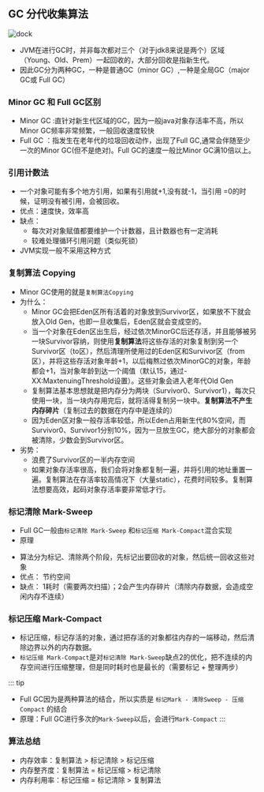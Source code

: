 ## GC 分代收集算法
<img :src="$withBase('/jvm/sf.png')" alt="dock">

+ JVM在进行GC时，并非每次都对三个（对于jdk8来说是两个）区域（Young、Old、Prem）一起回收的，大部分回收是指新生代。
+ 因此GC分为两种GC，一种是普通GC（minor GC）,一种是全局GC（major GC或 Full GC）


### Minor GC 和 Full GC区别
+ Minor GC :直针对新生代区域的GC，因为一般java对象存活率不高，所以Minor GC频率非常频繁，一般回收速度较快
+ Full GC ：指发生在老年代的垃圾回收动作，出现了Full GC,通常会伴随至少一次的Minor GC(但不是绝对)。Full GC的速度一般比Minor GC满10倍以上。

### 引用计数法
+ 一个对象可能有多个地方引用，如果有引用就+1,没有就-1，当引用 =0的时候，证明没有被引用，会被回收。
+ 优点：速度快，效率高
+ 缺点：
  - 每次对对象赋值都要维护一个计数器，且计数器也有一定消耗
  - 较难处理循环引用问题（类似死锁）
+ JVM实现一般不采用这种方式

### 复制算法 Copying
+ Minor GC使用的就是`复制算法Copying`
+ 为什么：
  - Minor GC会把Eden区所有活着的对象放到Survivor区，如果放不下就会放入Old Gen，也即一旦收集后，Eden区就会变成空的。
  - 当一个对象在Eden区出生后，经过依次MinorGC后还存活，并且能够被另一块Survivor容纳，则使用**复制算法**将这些存活的对象复制到另一个Survivor区（to区），然后清理所使用过的Eden区和Survivor区（from区），并将这些存活对象年龄+1，以后梅熬过依次MinorGC的对象，年龄都会+1，当对象年龄到达一个阈值（默认15，通过-XX:MaxtenuingThreshold设置）。这些对象会进入老年代Old Gen
  - 复制算法基本思想就是把内存分为两块（Survivor0、Survivor1），每次只使用一块，当一块内存用完后，就将活得复制另一块中。**复制算法不产生内存碎片**（复制过去的数据在内存中是连续的）
  - 因为Eden区对象一般存活率较低，所以Eden占用新生代80%空间，而Survivor0、Survivor1分别10%，因为一旦放生GC，绝大部分的对象都会被清除，少数会到Survivor区。
+ 劣势：
  - 浪费了Survivor区的一半内存空间
  - 如果对象存活率很高，我们会将对象都复制一遍，并将引用的地址重置一遍。复制算法在存活率较高情况下（大量static），花费时间较多。复制算法想要高效，起码对象存活率要非常低才行。

### 标记清除 Mark-Sweep
+ Full GC一般由`标记清除 Mark-Sweep` 和`标记压缩 Mark-Compact`混合实现
+ 原理
 - 算法分为标记、清除两个阶段，先标记出要回收的对象，然后统一回收这些对象
 - 优点： 节约空间
 - 缺点： 1耗时（需要两次扫描）；2会产生内存碎片（清除内存数据，会造成空闲内存不连续）

### 标记压缩 Mark-Compact
+ 标记压缩，标记存活的对象，通过把存活的对象都往内存的一端移动，然后清除边界以外的内存数据。
+ `标记压缩 Mark-Compact`是对`标记清除 Mark-Sweep`缺点2的优化，把不连续的内存空间进行压缩整理，但是同时耗时也是最长的（需要标记 + 整理两步）

::: tip
+ Full GC因为是两种算法的结合，所以实质是 `标记Mark - 清除Sweep - 压缩Compact` 的结合
+ 原理：Full GC进行多次的`Mark-Sweep`以后，会进行`Mark-Compact`
:::

### 算法总结
+ 内存效率：复制算法 > 标记清除 > 标记压缩
+ 内存整齐度：复制算法 = 标记压缩 > 标记清除
+ 内存利用率：标记压缩 = 标记清除 > 复制算法


